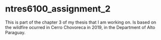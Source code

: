 # ntres6100_assignment_2

This is part of the chapter 3 of my thesis that I am working on. Is based on the wildfire ocurred in Cerro Chovoreca in 2019, in the Department of Alto Paraguay.